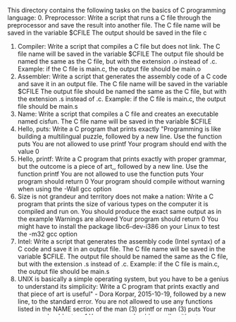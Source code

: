 This directory contains the following tasks on the basics of C programming language:
0. Preprocessor: Write a script that runs a C file through the preprocessor and save the result into another file.
	The C file name will be saved in the variable $CFILE
	The output should be saved in the file c	
1. Compiler: Write a script that compiles a C file but does not link.
	The C file name will be saved in the variable $CFILE
	The output file should be named the same as the C file, but with the extension .o instead of .c.
	Example: if the C file is main.c, the output file should be main.o
2. Assembler: Write a script that generates the assembly code of a C code and save it in an output file.
	The C file name will be saved in the variable $CFILE
	The output file should be named the same as the C file, but with the extension .s instead of .c.
	Example: if the C file is main.c, the output file should be main.s
3. Name: Write a script that compiles a C file and creates an executable named cisfun.
	The C file name will be saved in the variable $CFILE
4. Hello, puts: Write a C program that prints exactly "Programming is like building a multilingual puzzle, followed by a new line.
	Use the function puts
	You are not allowed to use printf
	Your program should end with the value 0
5. Hello, printf: Write a C program that prints exactly with proper grammar, but the outcome is a piece of art,, followed by a new line.
	Use the function printf
	You are not allowed to use the function puts
	Your program should return 0
	Your program should compile without warning when using the -Wall gcc option
6. Size is not grandeur and territory does not make a nation: Write a C program that prints the size of various types on the computer it is compiled and run on.
	You should produce the exact same output as in the example
	Warnings are allowed
	Your program should return 0
	You might have to install the package libc6-dev-i386 on your Linux to test the -m32 gcc option
7. Intel: Write a script that generates the assembly code (Intel syntax) of a C code and save it in an output file.
	The C file name will be saved in the variable $CFILE.
	The output file should be named the same as the C file, but with the extension .s instead of .c.
	Example: if the C file is main.c, the output file should be main.s
8. UNIX is basically a simple operating system, but you have to be a genius to understand its simplicity: Write a C program that prints exactly and that piece of art is useful" - Dora Korpar, 2015-10-19, followed by a new line, to the standard error.
	You are not allowed to use any functions listed in the NAME section of the man (3) printf or man (3) puts
	Your program should return 1
	Your program should compile without any warnings when using the -Wall gcc option
